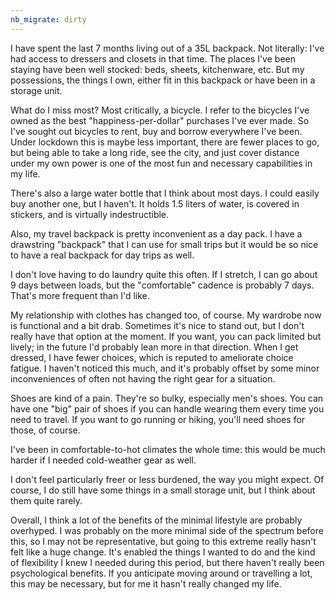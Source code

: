 ```yaml
---
nb_migrate: dirty
---
```


I have spent the last 7 months living out of a 35L backpack. Not literally: I've had access to dressers and closets in that time. The places I've been staying have been well stocked: beds, sheets, kitchenware, etc. But my possessions, the things I own, either fit in this backpack or have been in a storage unit.

What do I miss most? Most critically, a bicycle. I refer to the bicycles I've owned as the best "happiness-per-dollar" purchases I've ever made. So I've sought out bicycles to rent, buy and borrow everywhere I've been. Under lockdown this is maybe less important, there are fewer places to go, but being able to take a long ride, see the city, and just cover distance under my own power is one of the most fun and necessary capabilities in my life.

There's also a large water bottle that I think about most days. I could easily buy another one, but I haven't. It holds 1.5 liters of water, is covered in stickers, and is virtually indestructible.

Also, my travel backpack is pretty inconvenient as a day pack. I have a drawstring "backpack" that I can use for small trips but it would be so nice to have a real backpack for day trips as well.

I don't love having to do laundry quite this often. If I stretch, I can go about 9 days between loads, but the "comfortable" cadence is probably 7 days. That's more frequent than I'd like.

My relationship with clothes has changed too, of course. My wardrobe now is functional and a bit drab. Sometimes it's nice to stand out, but I don't really have that option at the moment. If you want, you can pack limited but lively; in the future I'd probably lean more in that direction. When I get dressed, I have fewer choices, which is reputed to ameliorate choice fatigue. I haven't noticed this much, and it's probably offset by some minor inconveniences of often not having the right gear for a situation.

Shoes are kind of a pain. They're so bulky, especially men's shoes. You can have one "big" pair of shoes if you can handle wearing them every time you need to travel. If you want to go running or hiking, you'll need shoes for those, of course.

I've been in comfortable-to-hot climates the whole time: this would be much harder if I needed cold-weather gear as well.

I don't feel particularly freer or less burdened, the way you might expect. Of course, I do still have some things in a small storage unit, but I think about them quite rarely.

Overall, I think a lot of the benefits of the minimal lifestyle are probably overhyped. I was probably on the more minimal side of the spectrum before this, so I may not be representative, but going to this extreme really hasn't felt like a huge change. It's enabled the things I wanted to do and the kind of flexibility I knew I needed during this period, but there haven't really been psychological benefits. If you anticipate moving around or travelling a lot, this may be necessary, but for me it hasn't really changed my life.
